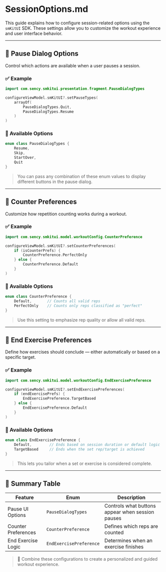 
# SessionOptions.md

This guide explains how to configure session-related options using the `smKitUI` SDK. These settings allow you to customize the workout experience and user interface behavior.

---

## 🔘 Pause Dialog Options

Control which actions are available when a user pauses a session.

### ✅ Example

```kotlin
import com.sency.smkitui.presentation.fragment.PauseDialogTypes

configureViewModel.smKitUI?.setPauseTypes(
    arrayOf(
        PauseDialogTypes.Quit,
        PauseDialogTypes.Resume
    )
)
```

### 🧩 Available Options

```kotlin
enum class PauseDialogTypes {
    Resume,
    Skip,
    StartOver,
    Quit
}
```

> You can pass any combination of these enum values to display different buttons in the pause dialog.

---

## 🔢 Counter Preferences

Customize how repetition counting works during a workout.

### ✅ Example

```kotlin
import com.sency.smkitui.model.workoutConfig.CounterPreference

configureViewModel.smKitUI?.setCounterPreferences(
    if (isCounterPrefs) {
        CounterPreference.PerfectOnly
    } else {
        CounterPreference.Default
    }
)
```

### 🧩 Available Options

```kotlin
enum class CounterPreference {
    Default,       // Counts all valid reps
    PerfectOnly    // Counts only reps classified as "perfect"
}
```

> Use this setting to emphasize rep quality or allow all valid reps.

---

## 🏁 End Exercise Preferences

Define how exercises should conclude — either automatically or based on a specific target.

### ✅ Example

```kotlin
import com.sency.smkitui.model.workoutConfig.EndExercisePreference

configureViewModel.smKitUI?.setEndExercisePreferences(
    if (endExercisePrefs) {
        EndExercisePreference.TargetBased
    } else {
        EndExercisePreference.Default
    }
)
```

### 🧩 Available Options

```kotlin
enum class EndExercisePreference {
    Default,        // Ends based on session duration or default logic
    TargetBased     // Ends when the set rep/target is achieved
}
```

> This lets you tailor when a set or exercise is considered complete.

---

## 📌 Summary Table

| Feature              | Enum                        | Description                                       |
|----------------------|-----------------------------|---------------------------------------------------|
| Pause UI Options     | `PauseDialogTypes`          | Controls what buttons appear when session pauses  |
| Counter Preferences  | `CounterPreference`         | Defines which reps are counted                    |
| End Exercise Logic   | `EndExercisePreference`     | Determines when an exercise finishes              |

> 🧠 Combine these configurations to create a personalized and guided workout experience.
